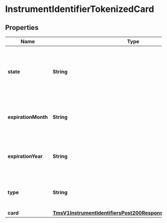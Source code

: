 
# InstrumentIdentifierTokenizedCard

## Properties
Name | Type | Description | Notes
------------ | ------------- | ------------- | -------------
**state** | **String** | Issuer state for the Network Token Valid values: - ACTIVE - SUSPENDED - DELETED  |  [optional]
**expirationMonth** | **String** | The Network Token expiration month, automatically updated |  [optional]
**expirationYear** | **String** | The Network Token expiration year, automatically updated |  [optional]
**type** | **String** | The Network Token brand Valid values: - visa - mastercard  |  [optional]
**card** | [**TmsV1InstrumentIdentifiersPost200ResponseTokenizedCardCard**](TmsV1InstrumentIdentifiersPost200ResponseTokenizedCardCard.md) |  |  [optional]



